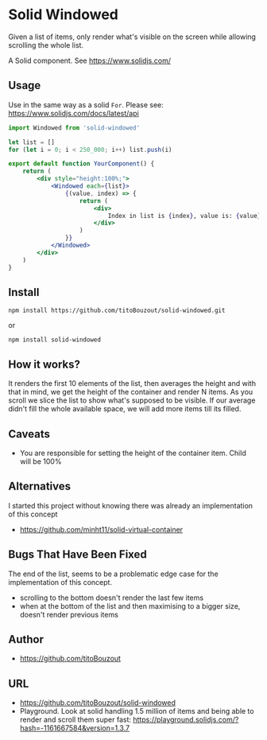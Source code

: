 # Solid Windowed

Given a list of items, only render what's visible on the screen while allowing scrolling the whole list.

A Solid component. See https://www.solidjs.com/

## Usage

Use in the same way as a solid `For`. Please see: https://www.solidjs.com/docs/latest/api

```jsx
import Windowed from 'solid-windowed'

let list = []
for (let i = 0; i < 250_000; i++) list.push(i)

export default function YourComponent() {
	return (
		<div style="height:100%;">
			<Windowed each={list}>
				{(value, index) => {
					return (
						<div>
							Index in list is {index}, value is: {value}
						</div>
					)
				}}
			</Windowed>
		</div>
	)
}
```

## Install

`npm install https://github.com/titoBouzout/solid-windowed.git`

or

`npm install solid-windowed`

## How it works?

It renders the first 10 elements of the list, then averages the height and with that in mind, we get the height of the container and render N items. As you scroll we slice the list to show what's supposed to be visible. If our average didn't fill the whole available space, we will add more items till its filled.

## Caveats

- You are responsible for setting the height of the container item. Child will be 100%

## Alternatives

I started this project without knowing there was already an implementation of this concept

- https://github.com/minht11/solid-virtual-container

## Bugs That Have Been Fixed

The end of the list, seems to be a problematic edge case for the implementation of this concept.

- scrolling to the bottom doesn't render the last few items
- when at the bottom of the list and then maximising to a bigger size, doesn't render previous items

## Author

- https://github.com/titoBouzout

## URL

- https://github.com/titoBouzout/solid-windowed
- Playground. Look at solid handling 1.5 million of items and being able to render and scroll them super fast: https://playground.solidjs.com/?hash=-1161667584&version=1.3.7
